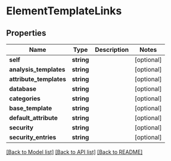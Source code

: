 # ElementTemplateLinks

## Properties
Name | Type | Description | Notes
------------ | ------------- | ------------- | -------------
**self** | **string** |  | [optional] 
**analysis_templates** | **string** |  | [optional] 
**attribute_templates** | **string** |  | [optional] 
**database** | **string** |  | [optional] 
**categories** | **string** |  | [optional] 
**base_template** | **string** |  | [optional] 
**default_attribute** | **string** |  | [optional] 
**security** | **string** |  | [optional] 
**security_entries** | **string** |  | [optional] 

[[Back to Model list]](../README.md#documentation-for-models) [[Back to API list]](../README.md#documentation-for-api-endpoints) [[Back to README]](../README.md)


